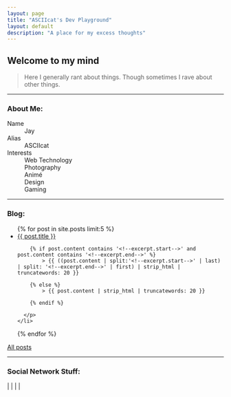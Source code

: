 ```yaml
---
layout: page
title: "ASCIIcat's Dev Playground"
layout: default
description: "A place for my excess thoughts"
---
```

## [](#header-2) Welcome to my mind

> Here I generally rant about things.
> Though sometimes I rave about other things.

* * *

### [](#header-3) About Me:

<dl>
<dt>Name</dt>
<dd>Jay</dd>
<dt>Alias</dt>
<dd>ASCIIcat</dd>
<dt>Interests</dt>
<dd>Web Technology</dd>
<dd>Photography</dd>
<dd>Animé</dd>
<dd>Design</dd>
<dd>Gaming</dd>
</dl>

* * *

### [](#header-3) Blog:
<ul>
  {% for post in site.posts limit:5 %}
    <li>
      <a href="{{ post.url }}">{{ post.title }}</a>
      <p class="post-excerpt">

        {% if post.content contains '<!--excerpt.start-->' and post.content contains '<!--excerpt.end-->' %}
        	> {{ ((post.content | split:'<!--excerpt.start-->' | last) | split: '<!--excerpt.end-->' | first) | strip_html | truncatewords: 20 }}

        {% else %}
        	> {{ post.content | strip_html | truncatewords: 20 }}

        {% endif %}

      </p>
    </li>
  {% endfor %}
</ul>

[All posts](./allposts)

* * *

### [](#header-3) Social Network Stuff:

<a href="http://steamcommunity.com/id/ASCIIcat"><i class="fa fa-steam fa-2x" aria-hidden="true"></i></a> | <a href="http://asciicatdesigns.deviantart.com/"><i class="fa fa-deviantart fa-2x" aria-hidden="true"></i></a> | <a href="https://github.com/asciicat"><i class="fa fa-github fa-2x" aria-hidden="true"></i></a> | <a href="https://twitter.com/ASCIIcat_Jay"><i class="fa fa-twitter fa-2x" aria-hidden="true"></i></a> | <a href="https://www.instagram.com/asciicatdesigns/"><i class="fa fa-instagram fa-2x" aria-hidden="true"></i></a>
